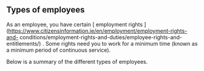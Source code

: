 ##  Types of employees

As an employee, you have certain [ employment rights
](https://www.citizensinformation.ie/en/employment/employment-rights-and-
conditions/employment-rights-and-duties/employee-rights-and-entitlements/) .
Some rights need you to work for a minimum time (known as a minimum period of
continuous service).

Below is a summary of the different types of employees.
